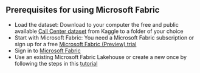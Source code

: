 ## Prerequisites for using Microsoft Fabric
- Load the dataset: Download to your computer the free and public available [Call Center dataset](https://www.kaggle.com/datasets/satvicoder/call-center-data?resource=download) from Kaggle to a folder of your choice
- Start with Microsoft Fabric: You need a Microsoft Fabric subscription or sign up for a free [Microsoft Fabric (Preview) trial](https://learn.microsoft.com/en-gb/fabric/enterprise/licenses)
- Sign in to [Microsoft Fabric](https://fabric.microsoft.com/)
- Use an existing Microsoft Fabric Lakehouse or create a new once by following the steps in this [tutorial](https://learn.microsoft.com/en-gb/fabric/data-engineering/create-lakehouse)

